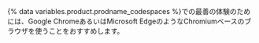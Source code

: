 {% data variables.product.prodname_codespaces %}での最善の体験のためには、Google ChromeあるいはMicrosoft EdgeのようなChromiumベースのブラウザを使うことをおすすめします。

